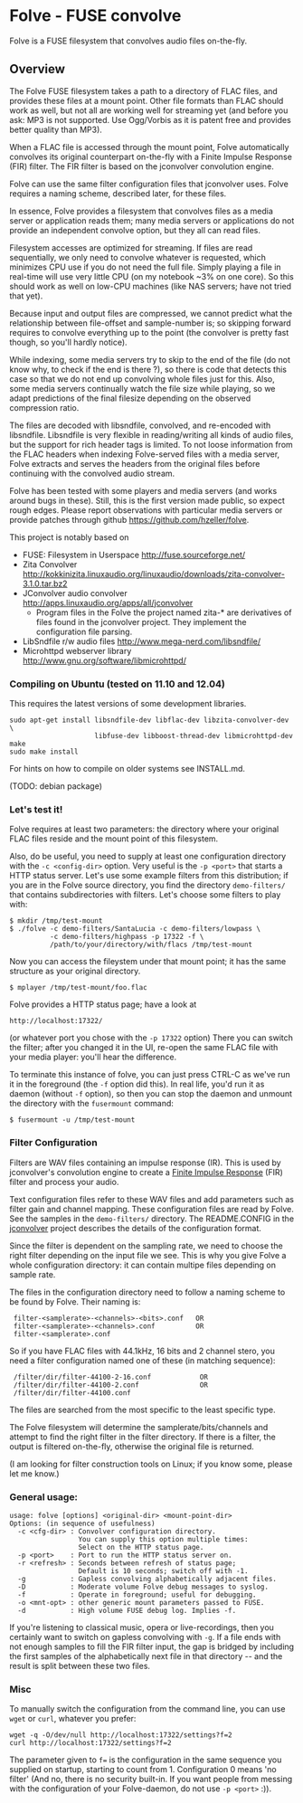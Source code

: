 Folve - FUSE convolve
=====================
Folve is a FUSE filesystem that convolves audio files on-the-fly.

Overview
--------

The Folve FUSE filesystem takes a path to a directory of FLAC files, and provides
these files at a mount point. Other file formats than FLAC should work as well,
but not all are working well for streaming yet (and before you ask: MP3 is not
supported. Use Ogg/Vorbis as it is patent free and provides better quality
than MP3).

When a FLAC file is accessed through the mount point, Folve automatically
convolves its original counterpart on-the-fly with a Finite Impulse
Response (FIR) filter. The FIR filter is based on the jconvolver convolution
engine.

Folve can use the same filter configuration files that jconvolver uses. Folve
requires a naming scheme, described later, for these files.

In essence, Folve provides a filesystem that convolves files as a media server
or application reads them; many media servers or applications do not provide
an independent convolve option, but they all can read files.

Filesystem accesses are optimized for streaming. If files are read sequentially,
we only need to convolve whatever is requested, which minimizes CPU use if
you do not need the full file. Simply playing a file in real-time will use very
little CPU (on my notebook ~3% on one core). So this should work as well on
low-CPU machines (like NAS servers; have not tried that yet).

Because input and output files are compressed, we cannot predict what the
relationship between file-offset and sample-number is; so skipping forward
requires to convolve everything up to the point (the convolver is pretty fast
though, so you'll hardly notice).

While indexing, some media servers try to skip to the end of the file (do not
know why, to check if the end is there ?), so there is code that detects this
case so that we do not end up convolving whole files just for this. Also, some
media servers continually watch the file size while playing, so we adapt
predictions of the final filesize depending on the observed compression ratio.

The files are decoded with libsndfile, convolved, and re-encoded with
libsndfile. Libsndfile is very flexible in reading/writing all kinds
of audio files, but the support for rich header tags is limited. To not loose
information from the FLAC headers when indexing Folve-served files with a
media server, Folve extracts and serves the headers from the original files
before continuing with the convolved audio stream.

Folve has been tested with some players and media servers (and
works around bugs in these). Still, this is the first version made public, so
expect rough edges. Please report observations with particular media servers
or provide patches through github
<https://github.com/hzeller/folve>.

This project is notably based on

 * FUSE: Filesystem in Userspace   <http://fuse.sourceforge.net/>
 * Zita Convolver <http://kokkinizita.linuxaudio.org/linuxaudio/downloads/zita-convolver-3.1.0.tar.bz2>
 * JConvolver audio convolver <http://apps.linuxaudio.org/apps/all/jconvolver>
     * Program files in the Folve the project named zita-* are derivatives of
       files found in the jconvolver project. They implement the configuration
       file parsing.
 * LibSndfile r/w audio files <http://www.mega-nerd.com/libsndfile/>
 * Microhttpd webserver library <http://www.gnu.org/software/libmicrohttpd/>


### Compiling on Ubuntu (tested on 11.10 and 12.04) ###

  This requires the latest versions of some development libraries.

    sudo apt-get install libsndfile-dev libflac-dev libzita-convolver-dev \
                         libfuse-dev libboost-thread-dev libmicrohttpd-dev
    make
    sudo make install

For hints on how to compile on older systems see INSTALL.md.

(TODO: debian package)

### Let's test it! ###
Folve requires at least two parameters: the directory where your original
FLAC files reside and the mount point of this filesystem.

Also, do be useful, you need to supply at least one configuration directory
with the `-c <config-dir>` option. Very useful is the `-p <port>` that starts
a HTTP status server. Let's use some example filters from this distribution;
if you are in the Folve source directory, you find the directory `demo-filters/`
that contains subdirectories with filters.
Let's choose some filters to play with:

    $ mkdir /tmp/test-mount
    $ ./folve -c demo-filters/SantaLucia -c demo-filters/lowpass \
              -c demo-filters/highpass -p 17322 -f \
              /path/to/your/directory/with/flacs /tmp/test-mount

Now you can access the fileystem under that mount point; it has the same
structure as your original directory.

    $ mplayer /tmp/test-mount/foo.flac

Folve provides a HTTP status page; have a look at

    http://localhost:17322/

(or whatever port you chose with the `-p 17322` option)
There you can switch the filter; after you changed it in the UI, re-open
the same FLAC file with your media player: you'll hear the difference.

To terminate this instance of folve, you can just press CTRL-C as we've run it
in the foreground (the `-f` option did this). In real life, you'd run it as
daemon (without `-f` option), so then you can stop the daemon and unmount the
directory with the `fusermount` command:

    $ fusermount -u /tmp/test-mount

### Filter Configuration ###
Filters are WAV files containing an impulse response (IR). This is
used by jconvolver's convolution engine to create a
[Finite Impulse Response](http://en.wikipedia.org/wiki/Finite_impulse_response)
(FIR) filter and process your audio.

Text configuration files refer to these WAV files and add parameters such as
filter gain and channel mapping. These configuration files are read by Folve.
See the samples in the `demo-filters/` directory. The README.CONFIG in the
[jconvolver](http://apps.linuxaudio.org/apps/all/jconvolver)
project describes the details of the configuration format.

Since the filter is dependent on the sampling rate, we need to choose the right
filter depending on the input file we see. This is why you give Folve a whole
configuration directory: it can contain multipe files depending on sample rate.

The files in the configuration directory need to follow a naming scheme to
be found by Folve. Their naming is:

     filter-<samplerate>-<channels>-<bits>.conf   OR
     filter-<samplerate>-<channels>.conf          OR
     filter-<samplerate>.conf

So if you have FLAC files with 44.1kHz, 16 bits and 2 channel stero,
you need a filter configuration named one of these (in matching sequence):

     /filter/dir/filter-44100-2-16.conf            OR
     /filter/dir/filter-44100-2.conf               OR
     /filter/dir/filter-44100.conf

The files are searched from the most specific to the least specific type.

The Folve filesystem will determine the samplerate/bits/channels and
attempt to find the right filter in the filter directory. If there is a filter,
the output is filtered on-the-fly, otherwise the original file is returned.

(I am looking for filter construction tools on Linux; if you know some,
please let me know.)

### General usage: ###

    usage: folve [options] <original-dir> <mount-point-dir>
    Options: (in sequence of usefulness)
      -c <cfg-dir> : Convolver configuration directory.
                     You can supply this option multiple times:
                     Select on the HTTP status page.
      -p <port>    : Port to run the HTTP status server on.
      -r <refresh> : Seconds between refresh of status page;
                     Default is 10 seconds; switch off with -1.
      -g           : Gapless convolving alphabetically adjacent files.
      -D           : Moderate volume Folve debug messages to syslog.
      -f           : Operate in foreground; useful for debugging.
      -o <mnt-opt> : other generic mount parameters passed to FUSE.
      -d           : High volume FUSE debug log. Implies -f.

If you're listening to classical music, opera or live-recordings, then you
certainly want to switch on gapless convolving with `-g`. If a file ends with
not enough samples to fill the FIR filter input, the gap is bridged by
including the first samples of the alphabetically next file in that
directory -- and the result is split between these two files.

### Misc ###
To manually switch the configuration from the command line, you can use `wget`
or `curl`, whatever you prefer:

    wget -q -O/dev/null http://localhost:17322/settings?f=2
    curl http://localhost:17322/settings?f=2

The parameter given to `f=` is the configuration in the same sequence you
supplied on startup, starting to count from 1. Configuration 0 means
'no filter' (And no, there is no security built-in. If you want people from
messing with the configuration of your Folve-daemon, do not use `-p <port>` :)).
